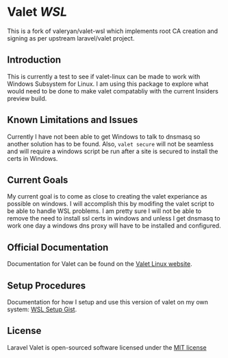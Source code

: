 # Valet *WSL*

This is a fork of valeryan/valet-wsl which implements root CA creation and signing as per upstream laravel/valet project.

## Introduction

This is currently a test to see if valet-linux can be made to work with Windows Subsystem for Linux. I am using this package to explore what would need to be done to make valet compatabliy with the current Insiders preview build.

## Known Limitations and Issues

Currently I have not been able to get Windows to talk to dnsmasq so another solution has to be found. Also, `valet secure` will not be seamless and will require a windows script be run after a site is secured to install the certs in Windows.

## Current Goals

My current goal is to come as close to creating the valet experiance as possible on windows. I will accomplish this by modifing the valet script to be able to handle WSL problems. I am pretty sure I will not be able to remove the need to install ssl certs in windows and unless I get dnsmasq to work one day a windows dns proxy will have to be installed and configured.

## Official Documentation

Documentation for Valet can be found on the [Valet Linux website](https://cpriego.github.io/valet-linux/).

## Setup Procedures

Documentation for how I setup and use this version of valet on my own system: [WSL Setup Gist](https://gist.github.com/valeryan/d071dad5a32ccf94d07e685a2bdd2818).

## License

Laravel Valet is open-sourced software licensed under the [MIT license](http://opensource.org/licenses/MIT)
